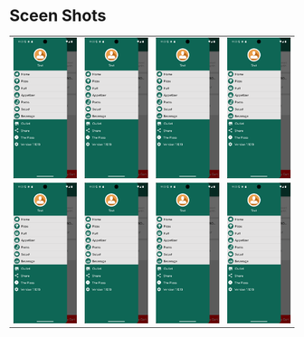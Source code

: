 # Sceen Shots

<table>
  <tr>
    <td><img src="https://github.com/ChayanLeang/The-Pizza/blob/09e3348fae19e63020db163f66c74a54b77bd61e/drawer_sceenshot.png"/></td>
    <td><img src="https://github.com/ChayanLeang/The-Pizza/blob/09e3348fae19e63020db163f66c74a54b77bd61e/drawer_sceenshot.png"/></td>
    <td><img src="https://github.com/ChayanLeang/The-Pizza/blob/09e3348fae19e63020db163f66c74a54b77bd61e/drawer_sceenshot.png"/></td>
    <td><img src="https://github.com/ChayanLeang/The-Pizza/blob/09e3348fae19e63020db163f66c74a54b77bd61e/drawer_sceenshot.png"/></td>
  </tr>
  <tr>
    <td><img src="https://github.com/ChayanLeang/The-Pizza/blob/09e3348fae19e63020db163f66c74a54b77bd61e/drawer_sceenshot.png"/></td>
    <td><img src="https://github.com/ChayanLeang/The-Pizza/blob/09e3348fae19e63020db163f66c74a54b77bd61e/drawer_sceenshot.png"/></td>
   <td><img src="https://github.com/ChayanLeang/The-Pizza/blob/09e3348fae19e63020db163f66c74a54b77bd61e/drawer_sceenshot.png"/></td>
     <td><img src="https://github.com/ChayanLeang/The-Pizza/blob/09e3348fae19e63020db163f66c74a54b77bd61e/drawer_sceenshot.png"/></td>
  </tr>
</table>
